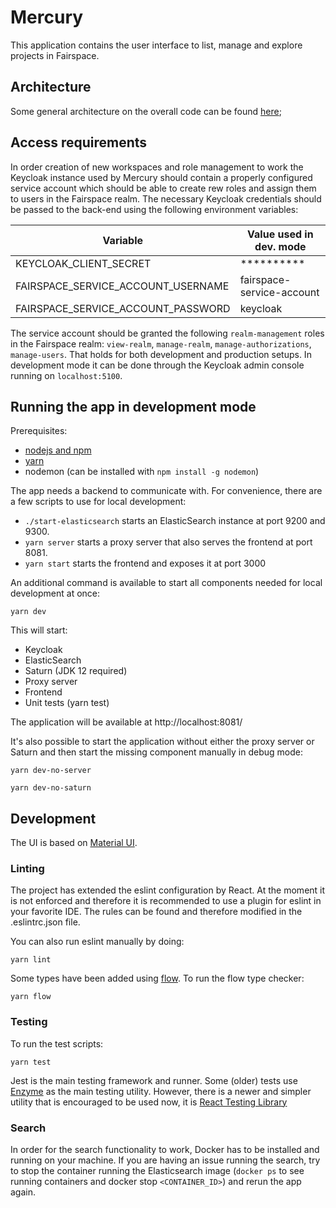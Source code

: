 # Mercury

This application contains the user interface to list, manage and 
explore projects in Fairspace.


## Architecture

Some general architecture on the overall code can be found [here](./architecture.md);


## Access requirements

In order creation of new workspaces and role management to work the Keycloak instance used by Mercury should 
contain a properly configured service account which should be able to create rew roles and assign them to users in the Fairspace realm.
The necessary Keycloak credentials should be passed to the back-end using the following environment variables:

|Variable                          |Value used in dev. mode  |
|----------------------------------|-------------------------|
|KEYCLOAK_CLIENT_SECRET            |**********               |
|FAIRSPACE_SERVICE_ACCOUNT_USERNAME|fairspace-service-account|
|FAIRSPACE_SERVICE_ACCOUNT_PASSWORD|keycloak                 |


The service account should be granted the following `realm-management` roles in the Fairspace realm: `view-realm`, `manage-realm`, `manage-authorizations`, `manage-users`.
That holds for both development and production setups.
In development mode it can be done through the Keycloak admin console running on `localhost:5100`. 

## Running the app in development mode

Prerequisites:

- [nodejs and npm](https://www.npmjs.com/get-npm)
- [yarn](https://yarnpkg.com/lang/en/)
- nodemon (can be installed with `npm install -g nodemon`)

The app needs a backend to communicate with. For convenience, there are a few scripts to use for local development:

- `./start-elasticsearch` starts an ElasticSearch instance at port 9200 and 9300.
- `yarn server` starts a proxy server that also serves the frontend at port 8081.
- `yarn start` starts the frontend and exposes it at port 3000

An additional command is available to start all components needed for local development at once:  
```
yarn dev
``` 

This will start:
- Keycloak
- ElasticSearch
- Saturn (JDK 12 required)
- Proxy server
- Frontend
- Unit tests (yarn test)

The application will be available at http://localhost:8081/

It's also possible to start the application without either the proxy server or Saturn and then start the missing component manually in debug mode:

`yarn dev-no-server`

`yarn dev-no-saturn`


## Development

The UI is based on [Material UI](https://material-ui.com/).

### Linting

The project has extended the eslint configuration by React. At the moment it is not enforced and therefore it is recommended to use a plugin for eslint in your favorite IDE. The rules can be found and therefore modified in the .eslintrc.json file.

You can also run eslint manually by doing:  
```
yarn lint
```

Some types have been added using [flow]. To run the flow type checker:
```
yarn flow
```


### Testing

To run the test scripts:  
```
yarn test
```

Jest is the main testing framework and runner. Some (older) tests use [Enzyme](https://airbnb.io/enzyme/) as the main testing utility. However, there is a newer and simpler utility that is encouraged to be used now, it is [React Testing Library](https://github.com/testing-library/react-testing-library) 


### Search

In order for the search functionality to work, Docker has to be installed and running on your machine.
If you are having an issue running the search, try to stop the container running the Elasticsearch image (`docker ps` to see running containers and docker stop `<CONTAINER_ID>`) and rerun the app again.


[flow]: https://flow.org/en/docs/lang/
